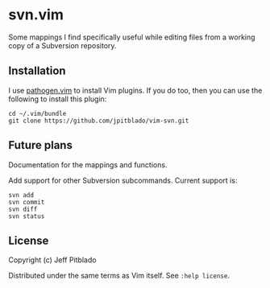 # svn.vim

Some mappings I find specifically useful while editing files from a working
copy of a Subversion repository.

## Installation

I use [pathogen.vim](https://github.com/tpope/vim-pathogen)
to install Vim plugins.
If you do too, then you can use the following to install this plugin:

```
cd ~/.vim/bundle
git clone https://github.com/jpitblado/vim-svn.git
```

## Future plans

Documentation for the mappings and functions.

Add support for other Subversion subcommands.
Current support is:

	svn add
	svn commit
	svn diff
	svn status

## License

Copyright (c) Jeff Pitblado

Distributed under the same terms as Vim itself.  See `:help license`.

